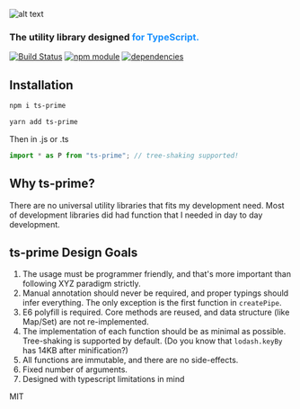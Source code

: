 ![alt text](https://digimuza.github.io/ts-prime/logo.svg "ts-prime")
### The utility library designed <span style="color: #1890ff">for TypeScript<span>.

[![Build Status](https://travis-ci.org/remeda/remeda.svg?branch=master)](https://travis-ci.org/remeda/remeda)
[![npm module](https://badge.fury.io/js/ts-prime.svg)](https://www.npmjs.org/package/ts-prime)
[![dependencies](https://david-dm.org/digimuza/ts-prime/status.svg)](https://david-dm.org/digimuza/ts-prime)

## Installation

```bash
npm i ts-prime
```

```bash
yarn add ts-prime
```

Then in .js or .ts

```typescript
import * as P from "ts-prime"; // tree-shaking supported!
```

## Why ts-prime?

There are no universal utility libraries that fits my development need. Most of development libraries did had function that I needed in day to day development.

## ts-prime Design Goals

1. The usage must be programmer friendly, and that's more important than following XYZ paradigm strictly.
2. Manual annotation should never be required, and proper typings should infer everything. The only exception is the first function in `createPipe`.
3. E6 polyfill is required. Core methods are reused, and data structure (like Map/Set) are not re-implemented.
4. The implementation of each function should be as minimal as possible. Tree-shaking is supported by default. (Do you know that `lodash.keyBy` has 14KB after minification?)
5. All functions are immutable, and there are no side-effects.
6. Fixed number of arguments.
7. Designed with typescript limitations in mind

MIT